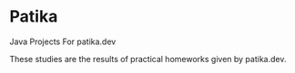 # Patika
 Java Projects For patika.dev
 
 These studies are the results of practical homeworks given by patika.dev.
